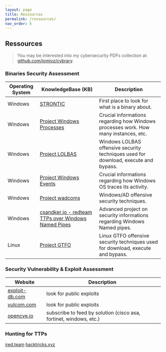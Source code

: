 ```yaml
---
layout: page
title: Ressources
permalink: /ressources/
nav_order: 5
---
```


## Ressources

> You may be interested into my cybersecurity PDFs collection at: [github.com/jomivz/cybrary](https://github.com/jomivz/cybrary).

### Binaries Security Assessment

| **Operating System** | **KnowledgeBase (KB)** | **Description** |
|----------------------|------------------------|-------------------|
| Windows              | [STRONTIC](https://strontic.github.io/xcyclopedia/) | First place to look for what is a binary about. |
| Windows              | [Project Windows Processes](https://winprocs.dfir.tips) | Crucial informations regarding how Windows processes work. How many instances, etc. |
| Windows              | [Project LOLBAS](https://lolbas-project.github.io) | Windows LOLBAS offensive security techniques used for download, execute and bypass. |
| Windows              | [Project Windows Events](https://evids.dfir.tips) | Crucial informations regarding how Windows OS traces its activity.   |
| Windows              | [Project wadcoms](https://wadcoms.github.io) | Windows/AD offensive security techniques. |
| Windows              | [csandker.io - redteam TTPs over Windows Named Pipes](https://csandker.io/2021/01/10/Offensive-Windows-IPC-1-NamedPipes.html) | Advanced project on security informations regarding Windows Named pipes. |
| Linux                | [Project GTFO](https://gtfobins.github.io) | Linux GTFO offensive security techniques used for download, execute and bypass. |

### Security Vulnerability & Exploit Assessment

| **Website** |  **Description** |
|----------------------|-------------------|
[exploit-db.com](https://exploit-db.com) | look for public exploits | 
[vulcom.com](https://vulmon.com) | look for public exploits |
[opencve.io](https://opencve.io) | subscribe to feed by solution (cisco asa, fortinet, windows, etc.) |

###  Hunting for TTPs

[ired.team](https://ired.team)
[hacktricks.xyz](https://book.hacktricks.xyz/)
